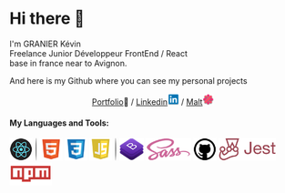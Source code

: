 <h1> Hi there 👋 </h1>
<p>
  I'm  GRANIER Kévin <br/>
  Freelance Junior Développeur FrontEnd / React <br/>
  base in france near to Avignon.
</p>
<p>
  And here is my Github where you can see my personal projects
</p>
<p align="center">
  <a href="https://www.kevin-granier.fr">Portfolio</a>🎨 
  /
  <a href="https://www.linkedin.com/in/kevin-granier-207487221">Linkedin</a><img src="./src/img/logo-linkedin.png" width="20px" height="20px" alt="logo-linkedin"/>
  /
  <a href="https://www.malt.fr/profile/kevingranier">Malt</a><img src="./src/img/logo-malt.png" width="20px" height="20px" alt="logo-malt"/>
</p>
<h4>My Languages and Tools:</h4>
<p>
  <img src="./src/img/react-min.png" width="auto" height="40px" alt="React"/>
  <img src="./src/img/ombre-ouverte.png" width="auto" height="40px" alt="separation"/>
  <span width="1px" height="40px" background="black"></span>
  <img src="./src/img/Html.png" width="auto" height="40px" alt="Html" styles="border: solid 1px black"/>
  <img src="./src/img/Css.png" width="auto" height="40px" alt="Css"/>
  <img src="./src/img/Javascript.png" width="auto" height="40px" alt="Javascript"/>
  <img src="./src/img/ombre-fermer.png" width="auto" height="40px" alt="separation"/>
  <img src="./src/img/bootstrap-min.png" width="auto" height="40px" alt="Bootstrap"/>
  <img src="./src/img/sass-min.png" width="auto" height="40px" alt="Sass"/>
  <img src="./src/img/github-min.png" width="auto" height="40px" alt="Github"/>
  <img src="./src/img/jest-min.png" width="auto" height="40px" alt="Jest"/>
  <img src="./src/img/npm-min.png" width="auto" height="40px" alt="Npm"/>
</p>
